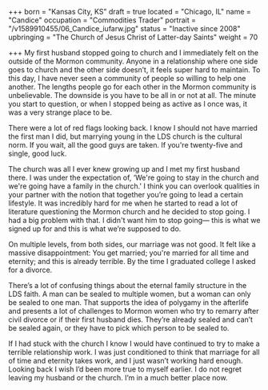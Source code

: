 +++
born = "Kansas City, KS"
draft = true
located = "Chicago, IL"
name = "Candice"
occupation = "Commodities Trader"
portrait = "/v1589910455/06_Candice_iufarw.jpg"
status = "Inactive since 2008"
upbringing = "The Church of Jesus Christ of Latter-day Saints"
weight = 70

+++
My first husband stopped going to church and I immediately felt on the outside of the Mormon community. Anyone in a relationship where one side goes to church and the other side doesn’t, it feels super hard to maintain. To this day, I have never seen a community of people so willing to help one another. The lengths people go for each other in the Mormon community is unbelievable. The downside is you have to be all in or not at all. The minute you start to question, or when I stopped being as active as I once was, it was a very strange place to be.

There were a lot of red flags looking back. I know I should not have married the first man I did, but marrying young in the LDS church is the cultural norm. If you wait, all the good guys are taken. If you're twenty-five and single, good luck.

The church was all I ever knew growing up and I met my first husband there. I was under the expectation of, ‘We're going to stay in the church and we're going have a family in the church.' I think you can overlook qualities in your partner with the notion that together you’re going to lead a certain lifestyle. It was incredibly hard for me when he started to read a lot of literature questioning the Mormon church and he decided to stop going. I had a big problem with that. I didn't want him to stop going— this is what we signed up for and this is what we’re supposed to do.

On multiple levels, from both sides, our marriage was not good. It felt like a massive disappointment: You get married; you're married for all time and eternity; and this is already terrible. By the time I graduated college I asked for a divorce.

There’s a lot of confusing things about the eternal family structure in the LDS faith. A man can be sealed to multiple women, but a woman can only be sealed to one man. That supports the idea of polygamy in the afterlife and presents a lot of challenges to Mormon women who try to remarry after civil divorce or if their first husband dies. They’re already sealed and can’t be sealed again, or they have to pick which person to be sealed to.

If I had stuck with the church I know I would have continued to try to make a terrible relationship work. I was just conditioned to think that marriage for all of time and eternity takes work, and I just wasn’t working hard enough. Looking back I wish I’d been more true to myself earlier. I do not regret leaving my husband or the church. I’m in a much better place now.